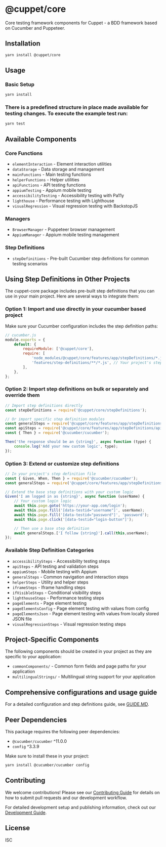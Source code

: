 # @cuppet/core

Core testing framework components for Cuppet - a BDD framework based on Cucumber and Puppeteer.

## Installation

```bash
yarn install @cuppet/core
```

## Usage

### Basic Setup

```bash
yarn install
```

### There is a predefined structure in place made available for testing changes. To execute the example test run:

```bash
yarn test
```

## Available Components

### Core Functions

- `elementInteraction` - Element interaction utilities
- `dataStorage` - Data storage and management
- `mainFunctions` - Main testing functions
- `helperFunctions` - Helper utilities
- `apiFunctions` - API testing functions
- `appiumTesting` - Appium mobile testing
- `accessibilityTesting` - Accessibility testing with Pa11y
- `lighthouse` - Performance testing with Lighthouse
- `visualRegression` - Visual regression testing with BackstopJS

### Managers

- `BrowserManager` - Puppeteer browser management
- `AppiumManager` - Appium mobile testing management

### Step Definitions

- `stepDefinitions` - Pre-built Cucumber step definitions for common testing scenarios

## Using Step Definitions in Other Projects

The cuppet-core package includes pre-built step definitions that you can use in your main project. Here are several ways to integrate them:

### Option 1: Import and use directly in your cucumber based project

Make sure your Cucumber configuration includes the step definition paths:

```javascript
// cucumber.js
module.exports = {
    default: {
        requireModule: ['@cuppet/core'],
        require: [
            'node_modules/@cuppet/core/features/app/stepDefinitions/*.js',
            'features/step-definitions/**/*.js', // Your project's step definitions
        ],
    },
};
```

### Option 2: Import step definitions on bulk or separately and override them

```javascript
// Import step definitions directly
const stepDefinitions = require('@cuppet/core/stepDefinitions');

// Or import specific step definition modules
const generalSteps = require('@cuppet/core/features/app/stepDefinitions/generalSteps');
const apiSteps = require('@cuppet/core/features/app/stepDefinitions/apiSteps');
const { Then } = require('@cucumber/cucumber');

Then('the response should be an {string}', async function (type) {
    console.log('Add your new custom logic', type);
});
```

### Option 3: Extend or customize step definitions

```javascript
// In your project's step definition file
const { Given, When, Then } = require('@cucumber/cucumber');
const generalSteps = require('@cuppet/core/features/app/stepDefinitions/generalSteps');

// Extend the base step definitions with your custom logic
Given('I am logged in as {string}', async function (userName) {
    // Your custom login logic
    await this.page.goto('https://your-app.com/login');
    await this.page.fill('[data-testid="username"]', userName);
    await this.page.fill('[data-testid="password"]', 'password');
    await this.page.click('[data-testid="login-button"]');

    // Then use a base step definition
    await generalSteps.['I follow {string}'].call(this,userName);
});
```

### Available Step Definition Categories

- `accessibilitySteps` - Accessibility testing steps
- `apiSteps` - API testing and validation steps
- `appiumSteps` - Mobile testing with Appium
- `generalSteps` - Common navigation and interaction steps
- `helperSteps` - Utility and helper steps
- `iframeSteps` - Iframe handling steps
- `ifVisibleSteps` - Conditional visibility steps
- `lighthouseSteps` - Performance testing steps
- `pageElements` - Page element testing
- `pageElementsConfig` - Page element testing with values from config
- `pageElementsJson` - Page element testing with values from locally stored JSON file
- `visualRegressionSteps` - Visual regression testing steps

## Project-Specific Components

The following components should be created in your project as they are specific to your application:

- `commonComponents/` - Common form fields and page paths for your application
- `multilingualStrings/` - Multilingual string support for your application

## Comprehensive configurations and usage guide

For a detailed configuration and step definitions guide, see [GUIDE.MD](./GUIDE.MD).

## Peer Dependencies

This package requires the following peer dependencies:

- `@cucumber/cucumber` ^11.0.0
- `config` ^3.3.9

Make sure to install these in your project:

```bash
yarn install @cucumber/cucumber config
```

## Contributing

We welcome contributions! Please see our [Contributing Guide](CONTRIBUTING.md) for details on how to submit pull requests and our development workflow.

For detailed development setup and publishing information, check out our [Development Guide](developmentGuide.md).

## License

ISC
